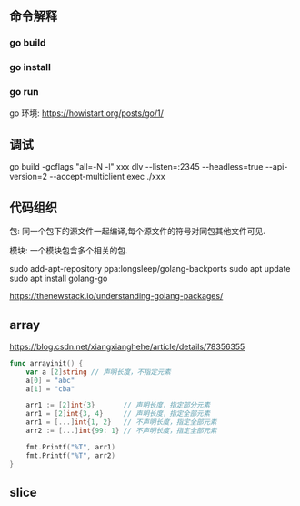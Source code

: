## 命令解释

### go build
### go install
### go run

go 环境: https://howistart.org/posts/go/1/

## 调试

go build -gcflags "all=-N -l" xxx
dlv --listen=:2345 --headless=true --api-version=2 --accept-multiclient exec ./xxx

## 代码组织

包: 同一个包下的源文件一起编译,每个源文件的符号对同包其他文件可见.

模块: 一个模块包含多个相关的包.

sudo add-apt-repository ppa:longsleep/golang-backports
sudo apt update
sudo apt install golang-go

https://thenewstack.io/understanding-golang-packages/

## array

https://blog.csdn.net/xiangxianghehe/article/details/78356355

```go
func arrayinit() {
	var a [2]string // 声明长度，不指定元素
	a[0] = "abc"
	a[1] = "cba"

	arr1 := [2]int{3}       // 声明长度，指定部分元素
	arr1 = [2]int{3, 4}     // 声明长度，指定全部元素
	arr1 = [...]int{1, 2}   // 不声明长度，指定全部元素
	arr2 := [...]int{99: 1} // 不声明长度，指定全部元素

	fmt.Printf("%T", arr1)
	fmt.Printf("%T", arr2)
}
```

## slice

```go

```